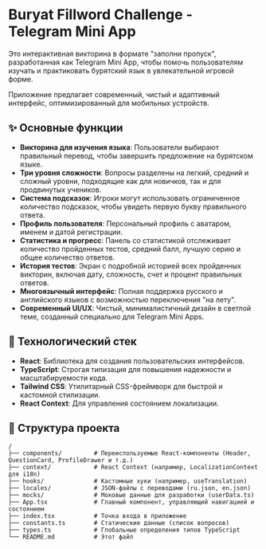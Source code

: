 # Buryat Fillword Challenge - Telegram Mini App

Это интерактивная викторина в формате "заполни пропуск", разработанная как Telegram Mini App, чтобы помочь пользователям изучать и практиковать бурятский язык в увлекательной игровой форме.

Приложение предлагает современный, чистый и адаптивный интерфейс, оптимизированный для мобильных устройств.

## ✨ Основные функции

- **Викторина для изучения языка**: Пользователи выбирают правильный перевод, чтобы завершить предложение на бурятском языке.
- **Три уровня сложности**: Вопросы разделены на легкий, средний и сложный уровни, подходящие как для новичков, так и для продвинутых учеников.
- **Система подсказок**: Игроки могут использовать ограниченное количество подсказок, чтобы увидеть первую букву правильного ответа.
- **Профиль пользователя**: Персональный профиль с аватаром, именем и датой регистрации.
- **Статистика и прогресс**: Панель со статистикой отслеживает количество пройденных тестов, средний балл, лучшую серию и общее количество ответов.
- **История тестов**: Экран с подробной историей всех пройденных викторин, включая дату, сложность, счет и процент правильных ответов.
- **Многоязычный интерфейс**: Полная поддержка русского и английского языков с возможностью переключения "на лету".
- **Современный UI/UX**: Чистый, минималистичный дизайн в светлой теме, созданный специально для Telegram Mini Apps.

## 🚀 Технологический стек

- **React**: Библиотека для создания пользовательских интерфейсов.
- **TypeScript**: Строгая типизация для повышения надежности и масштабируемости кода.
- **Tailwind CSS**: Утилитарный CSS-фреймворк для быстрой и кастомной стилизации.
- **React Context**: Для управления состоянием локализации.

## 📁 Структура проекта

```
/
├── components/         # Переиспользуемые React-компоненты (Header, QuestionCard, ProfileDrawer и т.д.)
├── context/            # React Context (например, LocalizationContext для i18n)
├── hooks/              # Кастомные хуки (например, useTranslation)
├── locales/            # JSON-файлы с переводами (ru.json, en.json)
├── mocks/              # Моковые данные для разработки (userData.ts)
├── App.tsx             # Главный компонент, управляющий навигацией и состоянием
├── index.tsx           # Точка входа в приложение
├── constants.ts        # Статические данные (список вопросов)
├── types.ts            # Глобальные определения типов TypeScript
└── README.md           # Этот файл
```
